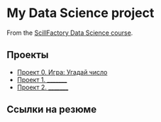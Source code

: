 # My Data Science project

From the [ScillFactory Data Science course](https://scillfactory.ru/data-scientist).

## Проекты

* [Проект 0. Игра: Угадай число](https://github.com/Kovyljan/sf_data_science/tree/main/project_0)
* [Проект 1. _______](___)
* [Проект 2. _______](___)

## Ссылки на резюме